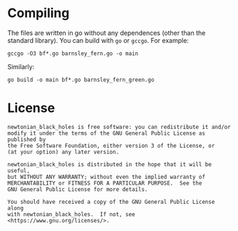 # Compiling
The files are written in go without any dependences (other than the
standard library). You can build with `go` or `gccgo`. For example:
```
gccgo -O3 bf*.go barnsley_fern.go -o main
```
Similarly:
```
go build -o main bf*.go barnsley_fern_green.go
```

# License
    newtonian_black_holes is free software: you can redistribute it and/or
    modify it under the terms of the GNU General Public License as published by
    the Free Software Foundation, either version 3 of the License, or
    (at your option) any later version.

    newtonian_black_holes is distributed in the hope that it will be useful,
    but WITHOUT ANY WARRANTY; without even the implied warranty of
    MERCHANTABILITY or FITNESS FOR A PARTICULAR PURPOSE.  See the
    GNU General Public License for more details.

    You should have received a copy of the GNU General Public License along
    with newtonian_black_holes.  If not, see <https://www.gnu.org/licenses/>.
